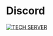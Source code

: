 
<body>
    <h1><strong>Discord</strong></h1>
    <div id="server">
    <a href="https://discord.gg/xRMGKc8Sf5" target="_blank"><img src="https://d.top4top.io/p_2300fgv6i1.png" alt="TECH SERVER"></a>
</div>
</body>
</html>
